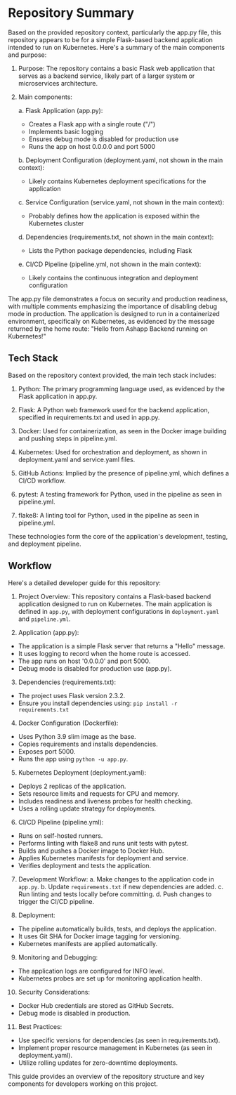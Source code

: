 # Repository Summary

Based on the provided repository context, particularly the app.py file, this repository appears to be for a simple Flask-based backend application intended to run on Kubernetes. Here's a summary of the main components and purpose:

1. Purpose:
   The repository contains a basic Flask web application that serves as a backend service, likely part of a larger system or microservices architecture.

2. Main components:

   a. Flask Application (app.py):
      - Creates a Flask app with a single route ("/")
      - Implements basic logging
      - Ensures debug mode is disabled for production use
      - Runs the app on host 0.0.0.0 and port 5000

   b. Deployment Configuration (deployment.yaml, not shown in the main context):
      - Likely contains Kubernetes deployment specifications for the application

   c. Service Configuration (service.yaml, not shown in the main context):
      - Probably defines how the application is exposed within the Kubernetes cluster

   d. Dependencies (requirements.txt, not shown in the main context):
      - Lists the Python package dependencies, including Flask

   e. CI/CD Pipeline (pipeline.yml, not shown in the main context):
      - Likely contains the continuous integration and deployment configuration

The app.py file demonstrates a focus on security and production readiness, with multiple comments emphasizing the importance of disabling debug mode in production. The application is designed to run in a containerized environment, specifically on Kubernetes, as evidenced by the message returned by the home route: "Hello from Ashapp Backend running on Kubernetes!"

## Tech Stack
Based on the repository context provided, the main tech stack includes:

1. Python: The primary programming language used, as evidenced by the Flask application in app.py.

2. Flask: A Python web framework used for the backend application, specified in requirements.txt and used in app.py.

3. Docker: Used for containerization, as seen in the Docker image building and pushing steps in pipeline.yml.

4. Kubernetes: Used for orchestration and deployment, as shown in deployment.yaml and service.yaml files.

5. GitHub Actions: Implied by the presence of pipeline.yml, which defines a CI/CD workflow.

6. pytest: A testing framework for Python, used in the pipeline as seen in pipeline.yml.

7. flake8: A linting tool for Python, used in the pipeline as seen in pipeline.yml.

These technologies form the core of the application's development, testing, and deployment pipeline.

## Workflow
Here's a detailed developer guide for this repository:

1. Project Overview:
This repository contains a Flask-based backend application designed to run on Kubernetes. The main application is defined in `app.py`, with deployment configurations in `deployment.yaml` and `pipeline.yml`.

2. Application (app.py):
- The application is a simple Flask server that returns a "Hello" message.
- It uses logging to record when the home route is accessed.
- The app runs on host '0.0.0.0' and port 5000.
- Debug mode is disabled for production use (app.py).

3. Dependencies (requirements.txt):
- The project uses Flask version 2.3.2.
- Ensure you install dependencies using: `pip install -r requirements.txt`

4. Docker Configuration (Dockerfile):
- Uses Python 3.9 slim image as the base.
- Copies requirements and installs dependencies.
- Exposes port 5000.
- Runs the app using `python -u app.py`.

5. Kubernetes Deployment (deployment.yaml):
- Deploys 2 replicas of the application.
- Sets resource limits and requests for CPU and memory.
- Includes readiness and liveness probes for health checking.
- Uses a rolling update strategy for deployments.

6. CI/CD Pipeline (pipeline.yml):
- Runs on self-hosted runners.
- Performs linting with flake8 and runs unit tests with pytest.
- Builds and pushes a Docker image to Docker Hub.
- Applies Kubernetes manifests for deployment and service.
- Verifies deployment and tests the application.

7. Development Workflow:
a. Make changes to the application code in `app.py`.
b. Update `requirements.txt` if new dependencies are added.
c. Run linting and tests locally before committing.
d. Push changes to trigger the CI/CD pipeline.

8. Deployment:
- The pipeline automatically builds, tests, and deploys the application.
- It uses Git SHA for Docker image tagging for versioning.
- Kubernetes manifests are applied automatically.

9. Monitoring and Debugging:
- The application logs are configured for INFO level.
- Kubernetes probes are set up for monitoring application health.

10. Security Considerations:
- Docker Hub credentials are stored as GitHub Secrets.
- Debug mode is disabled in production.

11. Best Practices:
- Use specific versions for dependencies (as seen in requirements.txt).
- Implement proper resource management in Kubernetes (as seen in deployment.yaml).
- Utilize rolling updates for zero-downtime deployments.

This guide provides an overview of the repository structure and key components for developers working on this project.
